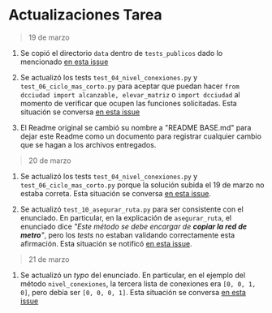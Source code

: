 # Actualizaciones Tarea

> 19 de marzo

1. Se copió el directorio `data` dentro de `tests_publicos` dado lo mencionado [en esta issue](https://github.com/IIC2233/Syllabus/issues/42)

2. Se actualizó los tests `test_04_nivel_conexiones.py` y `test_06_ciclo_mas_corto.py` para aceptar que puedan hacer `from dcciudad import alcanzable, elevar_matriz` o `import dcciudad` al momento de verificar que ocupen las funciones solicitadas. Esta situación se conversa [en esta issue](https://github.com/IIC2233/Syllabus/issues/44)

3. El Readme original se cambió su nombre a "README BASE.md" para dejar este Readme como un documento para registrar cualquier cambio que se hagan a los archivos entregados.


> 20 de marzo
 
1. Se actualizó los tests `test_04_nivel_conexiones.py` y `test_06_ciclo_mas_corto.py` porque la solución subida el 19 de marzo no estaba correta. Esta situación se conversa [en esta issue](https://github.com/IIC2233/Syllabus/issues/58).

2. Se actualizó  `test_10_asegurar_ruta.py` para ser consistente con el enunciado. En particular, en la explicación de `asegurar_ruta`, el enunciado dice _"Este método se debe encargar de **copiar la red de metro**"_, pero los _tests_ no estaban validando correctamente esta afirmación. Esta situación se notificó [en esta issue](https://github.com/IIC2233/Syllabus/issues/65).

> 21 de marzo

1. Se actualizó un _typo_ del enunciado. En particular, en el ejemplo del método `nivel_conexiones`, la tercera lista de conexiones era `[0, 0, 1, 0]`, pero debía ser `[0, 0, 0, 1]`. Esta situación se conversa [en esta issue](https://github.com/IIC2233/Syllabus/issues/56)